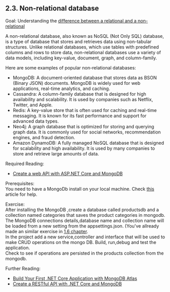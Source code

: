 ## 2.3. Non-relational database

Goal: 
Understanding the [difference between a relational and a non-relational](https://www.integrate.io/blog/the-sql-vs-nosql-difference/)

A non-relational database, also known as NoSQL (Not Only SQL) database, is a type of database that stores and retrieves data using non-tabular structures. Unlike relational databases, which use tables with predefined columns and rows to store data, non-relational databases use a variety of data models, including key-value, document, graph, and column-family.

Here are some examples of popular non-relational databases:  
 - MongoDB: A document-oriented database that stores data as BSON (Binary JSON) documents. MongoDB is widely used for web applications, real-time analytics, and caching.
 - Cassandra: A column-family database that is designed for high availability and scalability. It is used by companies such as Netflix, Twitter, and Apple.
 - Redis: A key-value store that is often used for caching and real-time messaging. It is known for its fast performance and support for advanced data types.
 - Neo4j: A graph database that is optimized for storing and querying graph data. It is commonly used for social networks, recommendation engines, and fraud detection.
 - Amazon DynamoDB: A fully managed NoSQL database that is designed for scalability and high availability. It is used by many companies to store and retrieve large amounts of data.

Required Reading:  
 - [Create a web API with ASP.NET Core and MongoDB](https://docs.microsoft.com/en-us/aspnet/core/tutorials/first-mongo-app?view=aspnetcore-6.0&tabs=visual-studio)

Prerequisites:  
You need to have a MongoDb install on your local machine.
Check [this](https://www.mongodb.com/docs/manual/tutorial/install-mongodb-on-windows/) article for help.

Exercise:  
After installing the MongoDB ,create a database called productsdb and a collection named categories that saves the product categories in mongodb.  
The MongoDB connections details,database name and collection name will be loaded from a new setting from the appsettings.json.
(You've allready made an similar exercise in [1.6 chapter](https://github.com/msg-CareerPaths/csharp-training/blob/main/chapters/106-configuration.md).  
In the project add a new service,controller and interface that will be used to make CRUD operations on the mongo DB. 
Build, run,debug  and test the application.  
Check to see if operations are persisted in the products collection from the mongodb.  

Further Reading:
 - [Build Your First .NET Core Application with MongoDB Atlas](https://www.mongodb.com/developer/languages/csharp/build-first-dotnet-core-application-mongodb-atlas/)
 - [Create a RESTful API with .NET Core and MongoDB](https://www.mongodb.com/developer/how-to/create-restful-api-dotnet-core-mongodb/)
 
